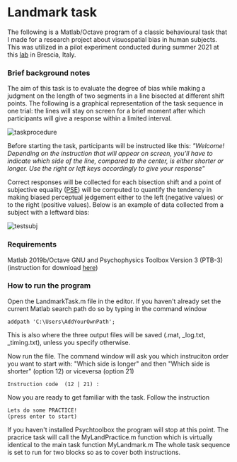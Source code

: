 # Landmark task


The following is a Matlab/Octave program of a classic behavioural task that I made for a research project about visuospatial bias in human subjects.
This was utilized in a pilot experiment conducted during summer 2021 at this [lab](http://www.cognitiveneuroscience.it/?lang=en) in Brescia, Italy.


### Brief background notes
The aim of this task is to evaluate the degree of bias while making a judgment on the length of two segments in a line bisected at different shift points. The following is a graphical representation of the task sequence in one trial: the lines will stay on screen for a brief moment after which participants will give a response within a limited interval. 

![taskprocedure](https://user-images.githubusercontent.com/104091627/164989059-44f4b481-d0e3-48aa-b3ee-d0be6ecd4912.png)

Before starting the task, participants will be instructed like this: *"Welcome! Depending on the instruction that will appear on screen, you'll have to indicate which side of the line, compared to the center, is either shorter or longer. Use the right or left keys accordingly to give your response"*

Correct responses will be collected for each bisection shift and a point of subjective equality ([PSE](https://dictionary.apa.org/point-of-subjective-equality)) will be computed to quantify the tendency in making biased perceptual jedgement either to the left (negative values) or to the right (positive values). 
Below is an example of data collected from a subject with a leftward bias:

![testsubj](https://user-images.githubusercontent.com/104091627/165067906-afe0ce7d-abbb-4971-ad0e-4e8cce617244.png)



### Requirements
Matlab 2019b/Octave GNU and Psychophysics Toolbox Version 3 (PTB-3) (instruction for download [here](http://psychtoolbox.org/download.html))

### How to run the program

Open the LandmarkTask.m file in the editor.
If you haven't already set the current Matlab search path do so by typing in the command window
```
addpath 'C:\Users\AddYourOwnPath'; 
```
This is also where the three output files will be saved (.mat, _log.txt, _timing.txt), unless you specify otherwise.

Now run the file. The command window will ask you which instruciton order you want to start with: "Which side is longer" and then "Which side is shorter" (option 12) or viceversa (option 21)

```
Instruction code  (12 | 21) :
```

Now you are ready to get familiar with the task. Follow the instruction

```
Lets do some PRACTICE!
(press enter to start)
```
If you haven't installed Psychtoolbox the program will stop at this point.
The pracrice task will call the MyLandPractice.m function which is virtually identical to the main task function MyLandmark.m
The whole task sequence is set to run for two blocks so as to cover both instructions. 







